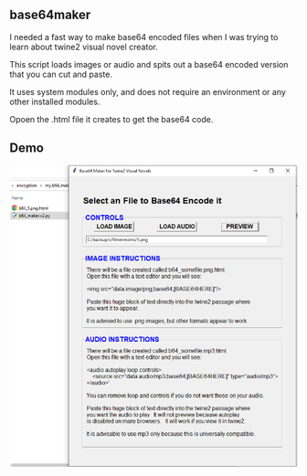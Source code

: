 ## base64maker

I needed a fast way to make base64 encoded files when I was trying to learn about twine2 visual novel creator.

This script loads images or audio and spits out a base64 encoded version that you can cut and paste.

It uses system modules only, and does not require an environment or any other installed modules.

Opoen the .html file it creates to get the base64 code.

## Demo

![](https://github.com/rubysash/base64maker/blob/main/b64maker.png?raw=true)

